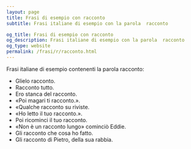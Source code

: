 ```yaml
---
layout: page
title: Frasi di esempio con racconto 
subtitle: Frasi italiane di esempio con la parola  racconto

og_title: Frasi di esempio con racconto 
og_description: Frasi italiane di esempio con la parola  racconto
og_type: website
permalink: /frasi/r/racconto.html
---
```


Frasi italiane di esempio contenenti la parola racconto:


- Glielo racconto.
- Racconto tutto.
- Ero stanca del racconto.
- «Poi magari ti racconto.».
- «Qualche racconto su riviste.
- «Ho letto il tuo racconto.».
- Poi ricominci il tuo racconto.
- «Non è un racconto lungo» cominciò Eddie.
- Gli racconto che cosa ho fatto.
- Gli racconto di Pietro, della sua rabbia.
